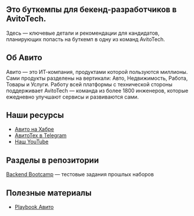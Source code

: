## Это буткемпы для бекенд-разработчиков в AvitoTech.

Здесь — ключевые детали и рекомендации для кандидатов, планирующих попасть на буткемп в одну из команд AvitoTech.  

## Об Авито

Авито — это ИТ-компания, продуктами которой пользуются миллионы. Сами продукты разделены на вертикали: Авто, Недвижимость, Работа, Товары и  Услуги. 
Работу всей платформы с технической стороны поддерживает AvitoTech — команда из более 1800 инженеров, которые ежедневно улучшают сервисы и развиваются сами.

## Наши ресурсы

- [Авито на Хабре](https://habr.com/ru/companies/avito/articles/)
- [АвитоТех в Telegram](https://t.me/avitotech)
- [Наш YouTube](https://www.youtube.com/avitotech)

## Разделы в репозитории
[Backend Bootcamp](https://github.com/avito-tech/tech-internship/tree/main/Backend%20Bootcamp) — тестовые задания прошлых наборов

## Полезные материалы
- [Playbook Авито](https://gitverse.ru/avito.tech/playbook)
